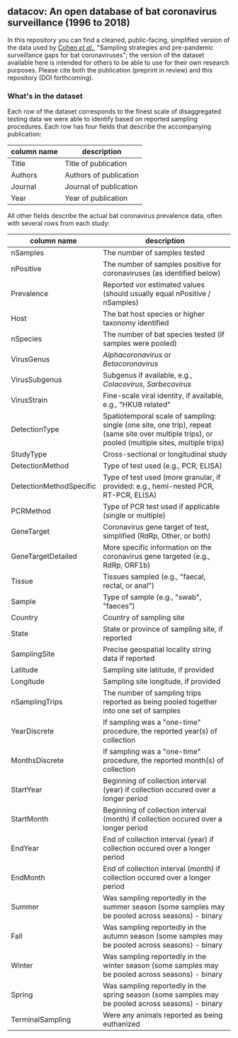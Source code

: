 ## datacov: An open database of bat coronavirus surveillance (1996 to 2018)

In this repository you can find a cleaned, public-facing, simplified version of the data used by [Cohen _et al._](https://github.com/viralemergence/batgap), "Sampling strategies and pre-pandemic surveillance gaps for bat coronaviruses"; the version of the dataset available here is intended for others to be able to use for their own research purposes. Please cite both the publication (preprint in review) and this repository (DOI forthcoming).

### What's in the dataset

Each row of the dataset corresponds to the finest scale of disaggregated testing data we were able to identify based on reported sampling procedures. Each row has four fields that describe the accompanying publication:  

|  column name | description |
|  --------    |  --------------- |
|   Title |  Title of publication |
|   Authors   |   Authors of publication |
|   Journal   |   Journal of publication |
|   Year   | Year of publication  | 

All other fields describe the actual bat coronavirus prevalence data, often with several rows from each study:

|  column name | description |
|  --------    |  --------------- |
|  nSamples   |  The number of samples tested   |
|  nPositive   |  The number of samples positive for coronaviruses (as identified below)  |
|  Prevalence   |  Reported vor estimated values (should usually equal nPositive / nSamples)  |
|  Host   |  The bat host species or higher taxonomy identified  |
|  nSpecies   |  The number of bat species tested (if samples were pooled)  |
|  VirusGenus   |   _Alphacoronavirus_ or _Betacoronavirus_  |
|  VirusSubgenus   |   Subgenus if available, e.g., _Colacovirus_, _Sarbecovirus_  |
|  VirusStrain   |  Fine-scale viral identity, if available, e.g., "HKU8 related" |
|  DetectionType   | Spatiotemporal scale of sampling: single (one site, one trip), repeat (same site over multiple trips), or pooled (multiple sites, multiple trips) |
|  StudyType   |  Cross-sectional or longitudinal study   |
|  DetectionMethod   |  Type of test used (e.g.,  PCR, ELISA)  |
|  DetectionMethodSpecific   | Type of test used (more granular, if provided: e.g., hemi-nested PCR, RT-PCR, ELISA)    |
|  PCRMethod   |  Type of PCR test used if applicable (single or multiple)  |
|  GeneTarget   |  Coronavirus gene target of test, simplified (RdRp, Other, or both) |
|  GeneTargetDetailed   |  More specific information on the coronavirus gene targeted (e.g., RdRp, ORF1b)  |
|  Tissue   |  Tissues sampled (e.g.,  "faecal, rectal, or anal") |
|  Sample   |   Type of sample (e.g., "swab", "faeces") |
|  Country   |   Country of sampling site  |
|  State   |  State or province of sampling site, if reported  |
|  SamplingSite   |  Precise geospatial locality string data if reported  |
|  Latitude   |  Sampling site latitude, if provided  |
|  Longitude   |  Sampling site longitude, if provided  |
|  nSamplingTrips   |  The number of sampling trips reported as being pooled together into one set of samples  |
|  YearDiscrete   |  If sampling was a "one-time" procedure, the reported year(s) of collection  |
|  MonthsDiscrete   |  If sampling was a "one-time" procedure, the reported month(s) of collection    |
|  StartYear   |  Beginning of collection interval (year) if collection occured over a longer period  |
|  StartMonth   |  Beginning of collection interval (month) if collection occured over a longer period  |
|  EndYear   |  End of collection interval (year) if collection occured over a longer period  |
|  EndMonth   | End of collection interval (month) if collection occured over a longer period  |
|  Summer   |  Was sampling reportedly in the summer season (some samples may be pooled across seasons) - binary |
|  Fall   |  Was sampling reportedly in the autumn season (some samples may be pooled across seasons) - binary  |
|  Winter   |  Was sampling reportedly in the winter season (some samples may be pooled across seasons) - binary  |
|  Spring   |  Was sampling reportedly in the spring season (some samples may be pooled across seasons) - binary  |
|  TerminalSampling   |  Were any animals reported as being euthanized   |
